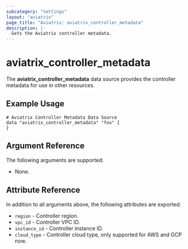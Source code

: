 ```yaml
---
subcategory: "Settings"
layout: "aviatrix"
page_title: "Aviatrix: aviatrix_controller_metadata"
description: |-
  Gets the Aviatrix controller metadata.
---
```


# aviatrix_controller_metadata

The **aviatrix_controller_metadata** data source provides the controller metadata for use in other resources.

## Example Usage

```hcl
# Aviatrix Controller Metadata Data Source
data "aviatrix_controller_metadata" "foo" {
}
```

## Argument Reference

The following arguments are supported:

* None.

## Attribute Reference

In addition to all arguments above, the following attributes are exported:

* `region` - Controller region.
* `vpc_id` - Controller VPC ID.
* `instance_id` - Controller instance ID.
* `cloud_type` - Controller cloud type, only supported for AWS and GCP now.
